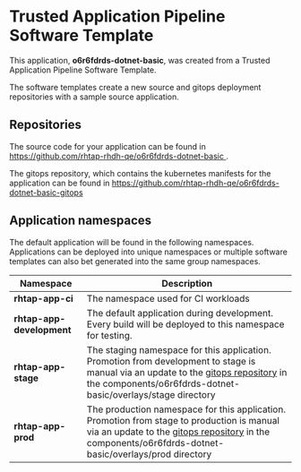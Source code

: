 # Trusted Application Pipeline Software Template

This application, **o6r6fdrds-dotnet-basic**, was created from a Trusted Application Pipeline Software Template.

The software templates create a new source and gitops deployment repositories with a sample source application. 

## Repositories

The source code for your application can be found in [https://github.com/rhtap-rhdh-qe/o6r6fdrds-dotnet-basic ](https://github.com/rhtap-rhdh-qe/o6r6fdrds-dotnet-basic ).
 
The gitops repository, which contains the kubernetes manifests for the application can be found in 
[https://github.com/rhtap-rhdh-qe/o6r6fdrds-dotnet-basic-gitops ](https://github.com/rhtap-rhdh-qe/o6r6fdrds-dotnet-basic-gitops ) 

## Application namespaces 

The default application will be found in the following namespaces. Applications can be deployed into unique namespaces or multiple software templates can also bet generated into the same group namespaces.  

|  Namespace   |  Description   |  
| -------- | -------- |
| **rhtap-app-ci** | The namespace used for CI workloads |
| **rhtap-app-development** | The default application during development. Every build will be deployed to this namespace for testing. |
| **rhtap-app-stage** | The staging namespace for this application. Promotion from development to stage is manual via an update to the [gitops repository](https://github.com/rhtap-rhdh-qe/o6r6fdrds-dotnet-basic-gitops ) in the components/o6r6fdrds-dotnet-basic/overlays/stage directory |
| **rhtap-app-prod** | The production namespace for this application. Promotion from stage to production is manual via an update to the [gitops repository](https://github.com/rhtap-rhdh-qe/o6r6fdrds-dotnet-basic-gitops ) in the components/o6r6fdrds-dotnet-basic/overlays/prod directory |